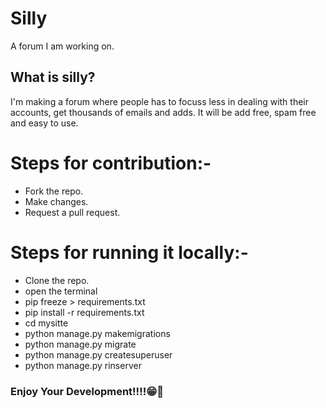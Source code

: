 <h1>Silly</h1>
<p>A forum I am working on.</p>

<h2>What is silly?</h2>
<p>I'm making a forum where people has to focuss less in dealing with their accounts, get thousands of emails and adds. It will be add free, spam free and easy to use.</p>

<h1>Steps for contribution:-</h1>
<ul>
    <li>Fork the repo.</li>
    <li>Make changes.</li>
    <li>Request a pull request.</li>
</ul>

<h1>Steps for running it locally:-</h1>
<ul>
    <li>Clone the repo.</li>
    <li>open the terminal</li>
    <li>pip freeze > requirements.txt</li>
    <li>pip install -r requirements.txt</li>
    <li>cd mysitte</li>
    <li>python manage.py makemigrations</li>
    <li>python manage.py migrate</li>
    <li>python manage.py createsuperuser</li>
    <li>python manage.py rinserver</li>
</ul>

<h3>Enjoy Your Development!!!!😁🥳</h3>